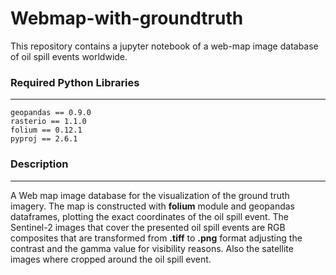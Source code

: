 # Webmap-with-groundtruth
This repository contains a jupyter notebook of a web-map image database of oil spill events worldwide.

### Required Python Libraries
------------------------------------------------

```
geopandas == 0.9.0
rasterio == 1.1.0
folium == 0.12.1
pyproj == 2.6.1
```

### Description
------------------------------------------------
A Web map image database for the visualization of the ground truth imagery. The map is constructed with <b>folium</b> module and geopandas dataframes, plotting the exact coordinates of the oil spill event. The Sentinel-2 images that cover the presented oil spill events are RGB composites that are transformed from <b>.tiff</b> to <b>.png</b> format adjusting the contrast and the gamma value for visibility reasons. Also the satellite images where cropped around the oil spill event.
